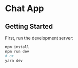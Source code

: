 # Chat App

## Getting Started

First, run the development server:

```bash
npm install
npm run dev
# or
yarn dev
```
